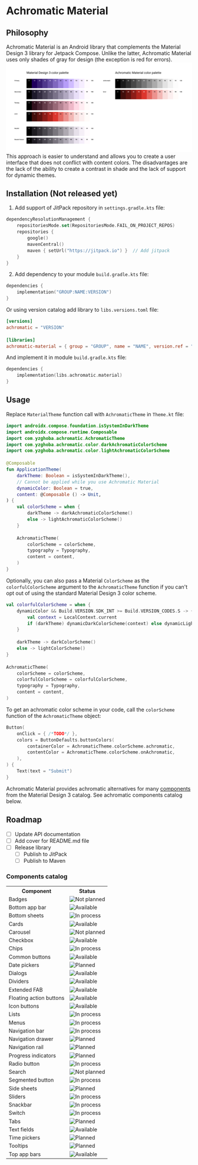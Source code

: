 # Achromatic Material

## Philosophy
Achromatic Material is an Android library that complements the Material Design 3 library for Jetpack Compose. Unlike the latter, Achromatic Material uses only shades of gray for design (the exception is red for errors). 
<img src="documentation-resources/Color palettes.png" />
This approach is easier to understand and allows you to create a user interface that does not conflict with content colors. The disadvantages are the lack of the ability to create a contrast in shade and the lack of support for dynamic themes.
## Installation (Not released yet)
1. Add support of JitPack repository in `settings.gradle.kts` file:
```kotlin
dependencyResolutionManagement {  
    repositoriesMode.set(RepositoriesMode.FAIL_ON_PROJECT_REPOS)  
    repositories {  
        google()  
        mavenCentral()  
        maven { setUrl("https://jitpack.io") }  // Add jitpack  
    }  
}
```
2. Add dependency to your module `build.gradle.kts` file:
```kotlin
dependencies {
    implementation("GROUP:NAME:VERSION")
}
```
Or using version catalog add library to `libs.versions.toml` file:
```toml
[versions]  
achromatic = "VERSION" 
  
[libraries]  
achromatic-material = { group = "GROUP", name = "NAME", version.ref = "achromatic" }
```
And implement it in module `build.gradle.kts` file:
```kotlin
dependencies {
    implementation(libs.achromatic.material)
}
```

## Usage
Replace `MaterialTheme` function call with `AchromaticTheme` in `Theme.kt` file:
```kotlin
import androidx.compose.foundation.isSystemInDarkTheme  
import androidx.compose.runtime.Composable  
import com.yzghoba.achromatic.AchromaticTheme  
import com.yzghoba.achromatic.color.darkAchromaticColorScheme  
import com.yzghoba.achromatic.color.lightAchromaticColorScheme

@Composable  
fun ApplicationTheme(  
    darkTheme: Boolean = isSystemInDarkTheme(),  
    // Cannot be applied while you use Achromatic Material
    dynamicColor: Boolean = true,  
    content: @Composable () -> Unit,  
) {  
    val colorScheme = when {  
        darkTheme -> darkAchromaticColorScheme()  
        else -> lightAchromaticColorScheme()  
    }  
  
    AchromaticTheme(  
        colorScheme = colorScheme,  
        typography = Typography,  
        content = content,  
    )  
}
```
Optionally, you can also pass a Material `ColorScheme` as the `colorfulColorScheme` argument to the `AchromaticTheme` function if you can't opt out of using the standard Material Design 3 color scheme.
```kotlin
val colorfulColorScheme = when {
    dynamicColor && Build.VERSION.SDK_INT >= Build.VERSION_CODES.S -> {  
        val context = LocalContext.current  
        if (darkTheme) dynamicDarkColorScheme(context) else dynamicLightColorScheme(context)  
    }

    darkTheme -> darkColorScheme()  
    else -> lightColorScheme()
}
  
AchromaticTheme(  
    colorScheme = colorScheme,
    colorfulColorScheme = colorfulColorScheme,  
    typography = Typography,  
    content = content,  
) 
```
To get an achromatic color scheme in your code, call the `colorScheme` function of the `AchromaticTheme` object:
```kotlin
Button(  
    onClick = { /*TODO*/ },  
    colors = ButtonDefaults.buttonColors(  
        containerColor = AchromaticTheme.colorScheme.achromatic,  
        contentColor = AchromaticTheme.colorScheme.onAchromatic,  
    ),  
) {  
    Text(text = "Submit")  
}
```
Achromatic Material provides achromatic alternatives for many [components](https://m3.material.io/components) from the Material Design 3 catalog. See achromatic components catalog below.
## Roadmap
- [ ] Update API documentation
- [ ] Add cover for README.md file
- [ ] Release library
    - [ ] Publish to JitPack
    - [ ] Publish to Maven
### Components catalog
<table>
    <tr>
        <th>Component</th>
        <th>Status</th>
    </tr>
    <tr>
        <td>Badges</td>
        <td>
            <img alt="Not planned" src="https://img.shields.io/badge/Not_planned-E2E2E2">
        </td>
    </tr>
    <tr>
        <td>Bottom app bar</td>
        <td>
            <img alt="Available" src="https://img.shields.io/badge/Available-C5F185">
        </td>
    </tr>
    <tr>
        <td>Bottom sheets</td>
        <td>
            <img alt="In process" src="https://img.shields.io/badge/In_process-FFE085">
        </td>
    </tr>
    <tr>
        <td>Cards</td>
        <td>
            <img alt="Available" src="https://img.shields.io/badge/Available-C5F185">
        </td>
    </tr>
    <tr>
        <td>Carousel</td>
        <td>
            <img alt="Not planned" src="https://img.shields.io/badge/Not_planned-E2E2E2">
        </td>
    </tr>
    <tr>
        <td>Checkbox</td>
        <td>
            <img alt="Available" src="https://img.shields.io/badge/Available-C5F185">
        </td>
    </tr>
    <tr>
        <td>Chips</td>
        <td>
            <img alt="In process" src="https://img.shields.io/badge/In_process-FFE085">
        </td>
    </tr>
    <tr>
        <td>Common buttons</td>
        <td>
            <img alt="Available" src="https://img.shields.io/badge/Available-C5F185">
        </td>
    </tr>
    <tr>
        <td>Date pickers</td>
        <td>
            <img alt="Planned" src="https://img.shields.io/badge/Planned-E2E2E2">
        </td>
    </tr>
    <tr>
        <td>Dialogs</td>
        <td>
            <img alt="Available" src="https://img.shields.io/badge/Available-C5F185">
        </td>
    </tr>
    <tr>
        <td>Dividers</td>
        <td>
            <img alt="Available" src="https://img.shields.io/badge/Available-C5F185">
        </td>
    </tr>
    <tr>
        <td>Extended FAB</td>
        <td>
            <img alt="Available" src="https://img.shields.io/badge/Available-C5F185">
        </td>
    </tr>
    <tr>
        <td>Floating action buttons</td>
        <td>
            <img alt="Available" src="https://img.shields.io/badge/Available-C5F185">
        </td>
    </tr>
    <tr>
        <td>Icon buttons</td>
        <td>
            <img alt="Available" src="https://img.shields.io/badge/Available-C5F185">
        </td>
    </tr>
    <tr>
        <td>Lists</td>
        <td>
            <img alt="In process" src="https://img.shields.io/badge/In_process-FFE085">
        </td>
    </tr>
    <tr>
        <td>Menus</td>
        <td>
            <img alt="In process" src="https://img.shields.io/badge/In_process-FFE085">
        </td>
    </tr>
    <tr>
        <td>Navigation bar</td>
        <td>
            <img alt="In process" src="https://img.shields.io/badge/In_process-FFE085">
        </td>
    </tr>
    <tr>
        <td>Navigation drawer</td>
        <td>
            <img alt="Planned" src="https://img.shields.io/badge/Planned-E2E2E2">
        </td>
    </tr>
    <tr>
        <td>Navigation rail</td>
        <td>
            <img alt="Planned" src="https://img.shields.io/badge/Planned-E2E2E2">
        </td>
    </tr>
    <tr>
        <td>Progress indicators</td>
        <td>
            <img alt="Planned" src="https://img.shields.io/badge/Planned-E2E2E2">
        </td>
    </tr>
    <tr>
        <td>Radio button</td>
        <td>
            <img alt="In process" src="https://img.shields.io/badge/In_process-FFE085">
        </td>
    </tr>
    <tr>
        <td>Search</td>
        <td>
            <img alt="Not planned" src="https://img.shields.io/badge/Not_planned-E2E2E2">
        </td>
    </tr>
    <tr>
        <td>Segmented button</td>
        <td>
            <img alt="In process" src="https://img.shields.io/badge/In_process-FFE085">
        </td>
    </tr>
    <tr>
        <td>Side sheets</td>
        <td>
            <img alt="Planned" src="https://img.shields.io/badge/Planned-E2E2E2">
        </td>
    </tr>
    <tr>
        <td>Sliders</td>
        <td>
            <img alt="In process" src="https://img.shields.io/badge/In_process-FFE085">
        </td>
    </tr>
    <tr>
        <td>Snackbar</td>
        <td>
            <img alt="In process" src="https://img.shields.io/badge/In_process-FFE085">
        </td>
    </tr>
    <tr>
        <td>Switch</td>
        <td>
            <img alt="In process" src="https://img.shields.io/badge/In_process-FFE085">
        </td>
    </tr>
    <tr>
        <td>Tabs</td>
        <td>
            <img alt="Planned" src="https://img.shields.io/badge/Planned-E2E2E2">
        </td>
    </tr>
    <tr>
        <td>Text fields</td>
        <td>
            <img alt="Available" src="https://img.shields.io/badge/Available-C5F185">
        </td>
    </tr>
    <tr>
        <td>Time pickers</td>
        <td>
            <img alt="Planned" src="https://img.shields.io/badge/Planned-E2E2E2">
        </td>
    </tr>
    <tr>
        <td>Tooltips</td>
        <td>
            <img alt="Planned" src="https://img.shields.io/badge/Planned-E2E2E2">
        </td>
    </tr>
    <tr>
        <td>Top app bars</td>
        <td>
            <img alt="Available" src="https://img.shields.io/badge/Available-C5F185">
        </td>
    </tr>
</table>

